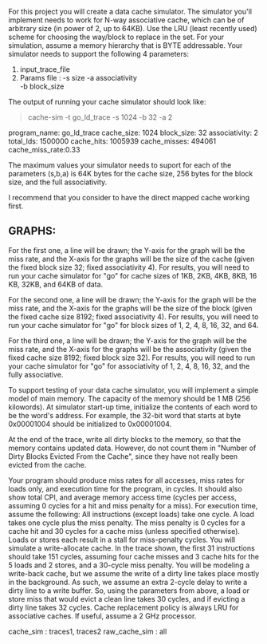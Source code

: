 For this project you will create a data cache simulator. The simulator you'll implement needs to work for N-way associative cache, which can be of arbitrary size (in power of 2, up to 64KB). Use the LRU (least recently used) scheme for choosing the way/block to replace in the set. For your simulation, assume a memory hierarchy that is BYTE addressable. Your simulator needs to support the following 4 parameters:

1) input_trace_file 
2) Params file : 
        -s size
        -a associativity    
        -b block_size 

The output of running your cache simulator should look like:

>cache-sim -t go_ld_trace -s 1024 -b 32 -a 2

program_name: go_ld_trace
cache_size: 1024
block_size: 32
associativity: 2
total_lds: 1500000
cache_hits: 1005939
cache_misses: 494061
cache_miss_rate:0.33

The maximum values your simulator needs to suport for each of the parameters (s,b,a) is 64K bytes for the cache size, 256 bytes for the block size, and the full associativity. 

 I recommend that you consider to have the direct mapped cache working first. 

## GRAPHS:

For the first one, a line will be drawn; the Y-axis for the graph will be the miss rate, and the X-axis for the graphs will be the size of the cache (given the fixed block size 32; fixed associativity 4). For results, you will need to run your cache simulator for "go" for cache sizes of 1KB, 2KB, 4KB, 8KB, 16 KB, 32KB, and 64KB of data.

For the second one, a line will be drawn; the Y-axis for the graph will be the miss rate, and the X-axis for the graphs will be the size of the block (given the fixed cache size 8192; fixed associativity 4). For results, you will need to run your cache simulator for "go" for block sizes of 1, 2, 4, 8, 16, 32, and 64.

For the third one, a line will be drawn; the Y-axis for the graph will be the miss rate, and the X-axis for the graphs will be the associativity (given the fixed cache size 8192; fixed block size 32). For results, you will need to run your cache simulator for "go" for associativity of 1, 2, 4, 8, 16, 32, and the fully associative. 


To support testing of your data cache simulator, you will implement a simple model of main memory. The capacity of the memory should be 1 MB (256 kilowords). At simulator start-up time, initialize the contents of each word to be the word's address. For example, the 32-bit word that starts at byte 0x00001004 should be initialized to 0x00001004. 

At the end of the trace, write all dirty blocks to the memory, so that the memory contains updated data. However, do not count them in "Number of Dirty Blocks Evicted From the Cache", since they have not really been evicted from the cache.

Your program should produce miss rates for all accesses, miss rates for loads only, and execution time for the program, in cycles. It should also show total CPI, and average memory access time (cycles per access, assuming 0 cycles for a hit and miss penalty for a miss). For execution time, assume the following: All instructions (except loads) take one cycle. A load takes one cycle plus the miss penalty. The miss penalty is 0 cycles for a cache hit and 30 cycles for a cache miss (unless specified otherwise). Loads or stores each result in a stall for miss-penalty cycles. You will simulate a write-allocate cache. In the trace shown, the first 31 instructions should take 151 cycles, assuming four cache misses and 3 cache hits for the 5 loads and 2 stores, and a 30-cycle miss penalty. You will be modeling a write-back cache, but we assume the write of a dirty line takes place mostly in the background. As such, we assume an extra 2-cycle delay to write a dirty line to a write buffer. So, using the parameters from above, a load or store miss that would evict a clean line takes 30 cycles, and if evicting a dirty line takes 32 cycles. Cache replacement policy is always LRU for associative caches. If useful, assume a 2 GHz processor. 

cache_sim : traces1, traces2
raw_cache_sim : all